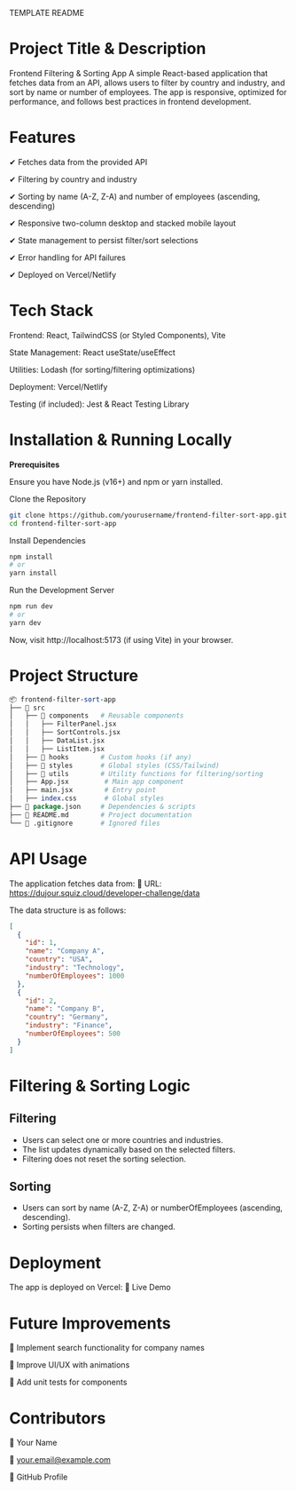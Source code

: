 TEMPLATE README

# Project Title & Description

Frontend Filtering & Sorting App
A simple React-based application that fetches data from an API, allows users to filter by country and industry, and sort by name or number of employees. The app is responsive, optimized for performance, and follows best practices in frontend development.

# Features

✔ Fetches data from the provided API

✔ Filtering by country and industry

✔ Sorting by name (A-Z, Z-A) and number of employees (ascending, descending)

✔ Responsive two-column desktop and stacked mobile layout

✔ State management to persist filter/sort selections

✔ Error handling for API failures

✔ Deployed on Vercel/Netlify

# Tech Stack

Frontend: React, TailwindCSS (or Styled Components), Vite

State Management: React useState/useEffect

Utilities: Lodash (for sorting/filtering optimizations)

Deployment: Vercel/Netlify

Testing (if included): Jest & React Testing Library

# Installation & Running Locally

**Prerequisites**

Ensure you have Node.js (v16+) and npm or yarn installed.

Clone the Repository

```sh
git clone https://github.com/yourusername/frontend-filter-sort-app.git
cd frontend-filter-sort-app
```

Install Dependencies

```sh
npm install
# or
yarn install
```

Run the Development Server

```sh
npm run dev
# or
yarn dev
```

Now, visit http://localhost:5173 (if using Vite) in your browser.

# Project Structure

```perl
📦 frontend-filter-sort-app
├── 📂 src
│   ├── 📂 components   # Reusable components
│   │   ├── FilterPanel.jsx
│   │   ├── SortControls.jsx
│   │   ├── DataList.jsx
│   │   ├── ListItem.jsx
│   ├── 📂 hooks        # Custom hooks (if any)
│   ├── 📂 styles       # Global styles (CSS/Tailwind)
│   ├── 📂 utils        # Utility functions for filtering/sorting
│   ├── App.jsx         # Main app component
│   ├── main.jsx        # Entry point
│   ├── index.css       # Global styles
├── 📜 package.json     # Dependencies & scripts
├── 📜 README.md        # Project documentation
└── 📜 .gitignore       # Ignored files

```

# API Usage

The application fetches data from:
📌 URL: https://dujour.squiz.cloud/developer-challenge/data

The data structure is as follows:

```json
[
  {
    "id": 1,
    "name": "Company A",
    "country": "USA",
    "industry": "Technology",
    "numberOfEmployees": 1000
  },
  {
    "id": 2,
    "name": "Company B",
    "country": "Germany",
    "industry": "Finance",
    "numberOfEmployees": 500
  }
]
```

# Filtering & Sorting Logic

## Filtering

- Users can select one or more countries and industries.
- The list updates dynamically based on the selected filters.
- Filtering does not reset the sorting selection.

## Sorting

- Users can sort by name (A-Z, Z-A) or numberOfEmployees (ascending, descending).
- Sorting persists when filters are changed.

# Deployment

The app is deployed on Vercel:
🔗 Live Demo

# Future Improvements

🔹 Implement search functionality for company names

🔹 Improve UI/UX with animations

🔹 Add unit tests for components

# Contributors

👤 Your Name

📧 your.email@example.com

🔗 GitHub Profile

